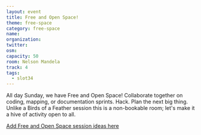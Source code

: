 ```yaml
---
layout: event
title: Free and Open Space!
theme: free-space
category: free-space
name:
organization:
twitter:
osm:
capacity: 50
room: Nelson Mandela
track: 4
tags:
  - slot34
---
```

All day Sunday, we have Free and Open Space! Collaborate together on coding, mapping, or documentation sprints. Hack. Plan the next big thing. Unlike a Birds of a Feather session this is a non-bookable room; let's make it a hive of activity open to all.

[Add Free and Open Space session ideas here](http://wiki.openstreetmap.org/wiki/State_Of_The_Map_2016/Informal_Sessions#Free_and_Open_Space)
